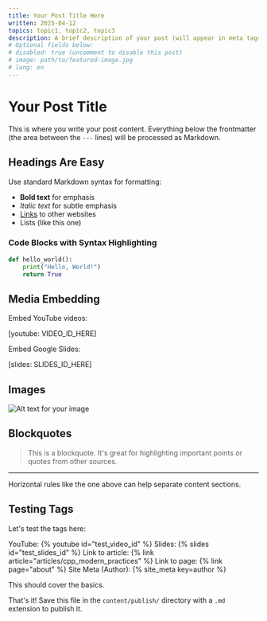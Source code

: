 ```yaml
---
title: Your Post Title Here
written: 2025-04-12
topics: topic1, topic2, topic3
description: A brief description of your post (will appear in meta tags and search results)
# Optional fields below:
# disabled: true (uncomment to disable this post)
# image: path/to/featured-image.jpg
# lang: en
---
```


# Your Post Title

This is where you write your post content. Everything below the frontmatter (the area between the `---` lines) will be processed as Markdown.

## Headings Are Easy

Use standard Markdown syntax for formatting:

- **Bold text** for emphasis
- *Italic text* for subtle emphasis
- [Links](https://example.com) to other websites
- Lists (like this one)

### Code Blocks with Syntax Highlighting

```python
def hello_world():
    print("Hello, World!")
    return True
```

## Media Embedding

Embed YouTube videos:

[youtube: VIDEO_ID_HERE]

Embed Google Slides:

[slides: SLIDES_ID_HERE]

## Images

![Alt text for your image](path/to/image.jpg)

## Blockquotes

> This is a blockquote. It's great for highlighting important points or quotes from other sources.

---

Horizontal rules like the one above can help separate content sections.

## Testing Tags

Let's test the tags here:

YouTube: {% youtube id="test_video_id" %}
Slides: {% slides id="test_slides_id" %}
Link to article: {% link article="articles/cpp_modern_practices" %}
Link to page: {% link page="about" %}
Site Meta (Author): {% site_meta key=author %}

This should cover the basics.

That's it! Save this file in the `content/publish/` directory with a `.md` extension to publish it.